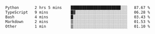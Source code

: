 <!--START_SECTION:waka-->

```txt
Python       2 hrs 5 mins    ██████████████████████░░░   87.67 %
TypeScript   9 mins          █▓░░░░░░░░░░░░░░░░░░░░░░░   06.28 %
Bash         4 mins          █░░░░░░░░░░░░░░░░░░░░░░░░   03.43 %
Markdown     2 mins          ▒░░░░░░░░░░░░░░░░░░░░░░░░   01.53 %
Other        1 min           ▒░░░░░░░░░░░░░░░░░░░░░░░░   01.10 %
```

<!--END_SECTION:waka--> 
 
